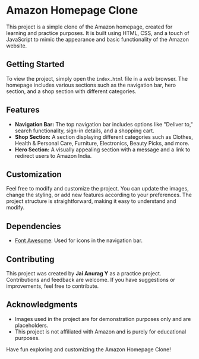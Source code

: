 # Amazon Homepage Clone

This project is a simple clone of the Amazon homepage, created for learning and practice purposes. It is built using HTML, CSS, and a touch of JavaScript to mimic the appearance and basic functionality of the Amazon website.

## Getting Started

To view the project, simply open the `index.html` file in a web browser. The homepage includes various sections such as the navigation bar, hero section, and a shop section with different categories.

## Features

- **Navigation Bar:** The top navigation bar includes options like "Deliver to," search functionality, sign-in details, and a shopping cart.
- **Shop Section:** A section displaying different categories such as Clothes, Health & Personal Care, Furniture, Electronics, Beauty Picks, and more.
- **Hero Section:** A visually appealing section with a message and a link to redirect users to Amazon India.

## Customization

Feel free to modify and customize the project. You can update the images, change the styling, or add new features according to your preferences. The project structure is straightforward, making it easy to understand and modify.

## Dependencies

- [Font Awesome](https://fontawesome.com/): Used for icons in the navigation bar.

## Contributing

This project was created by **Jai Anurag Y** as a practice project. Contributions and feedback are welcome. If you have suggestions or improvements, feel free to contribute.

## Acknowledgments

- Images used in the project are for demonstration purposes only and are placeholders.
- This project is not affiliated with Amazon and is purely for educational purposes.

Have fun exploring and customizing the Amazon Homepage Clone!
